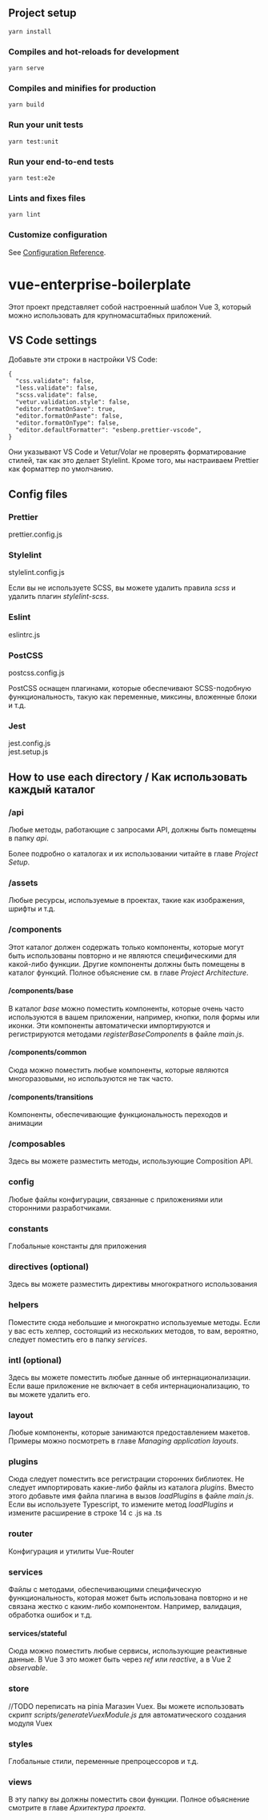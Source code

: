 ## Project setup

```
yarn install
```

### Compiles and hot-reloads for development

```
yarn serve
```

### Compiles and minifies for production

```
yarn build
```

### Run your unit tests

```
yarn test:unit
```

### Run your end-to-end tests

```
yarn test:e2e
```

### Lints and fixes files

```
yarn lint
```

### Customize configuration

See [Configuration Reference](https://cli.vuejs.org/config/).

# vue-enterprise-boilerplate


Этот проект представляет собой настроенный шаблон Vue 3, который можно использовать для крупномасштабных приложений.

## VS Code settings


Добавьте эти строки в настройки VS Code:

```
{
  "css.validate": false,
  "less.validate": false,
  "scss.validate": false,
  "vetur.validation.style": false,
  "editor.formatOnSave": true,
  "editor.formatOnPaste": false,
  "editor.formatOnType": false,
  "editor.defaultFormatter": "esbenp.prettier-vscode",
}
```

Они указывают VS Code и Vetur/Volar не проверять форматирование стилей, так как это делает Stylelint. Кроме того, мы настраиваем Prettier как форматтер по умолчанию.

## Config files

### Prettier

prettier.config.js

### Stylelint

stylelint.config.js

Если вы не используете SCSS, вы можете удалить правила _scss_ и удалить плагин _stylelint-scss_.

### Eslint

eslintrc.js

### PostCSS

postcss.config.js

PostCSS оснащен плагинами, которые обеспечивают SCSS-подобную функциональность, такую как переменные, миксины, вложенные блоки и т.д.

### Jest

jest.config.js \
jest.setup.js

## How to use each directory / Как использовать каждый каталог

### /api

Любые методы, работающие с запросами API, должны быть помещены в папку _api_.

Более подробно о каталогах и их использовании читайте в главе _Project Setup_.

### /assets

Любые ресурсы, используемые в проектах, такие как изображения, шрифты и т.д.

### /components

Этот каталог должен содержать только компоненты, которые могут быть использованы повторно и не являются специфическими для какой-либо функции. Другие компоненты должны быть помещены в каталог функций. Полное объяснение см. в главе  _Project Architecture_.

#### /components/base

В каталог _base_ можно поместить компоненты, которые очень часто используются в вашем приложении, например, кнопки, поля формы или иконки. Эти компоненты автоматически импортируются и регистрируются методами _registerBaseComponents_ в файле _main.js_.

#### /components/common

Сюда можно поместить любые компоненты, которые являются многоразовыми, но используются не так часто.

#### /components/transitions

Компоненты, обеспечивающие функциональность переходов и анимации

### /composables

Здесь вы можете разместить методы, использующие Composition API.

### config

Любые файлы конфигурации, связанные с приложениями или сторонними разработчиками.

### constants

Глобальные константы для приложения

### directives (optional)

Здесь вы можете разместить директивы многократного использования

### helpers

Поместите сюда небольшие и многократно используемые методы. Если у вас есть хелпер, состоящий из нескольких методов, то вам, вероятно, следует поместить его в папку _services_.

### intl (optional)

Здесь вы можете поместить любые данные об интернационализации. Если ваше приложение не включает в себя интернационализацию, то вы можете удалить его.

### layout

Любые компоненты, которые занимаются предоставлением макетов. Примеры можно посмотреть в главе _Managing application layouts_.

### plugins

Сюда следует поместить все регистрации сторонних библиотек. Не следует импортировать какие-либо файлы из каталога _plugins_. Вместо этого добавьте имя файла плагина в вызов _loadPlugins_ в файле _main.js_. Если вы используете Typescript, то измените метод _loadPlugins_ и измените расширение в строке 14 с .js на .ts

### router

Конфигурация и утилиты Vue-Router

### services

Файлы с методами, обеспечивающими специфическую функциональность, которая может быть использована повторно и не связана жестко с каким-либо компонентом. Например, валидация, обработка ошибок и т.д.

#### services/stateful

Сюда можно поместить любые сервисы, использующие реактивные данные. В Vue 3 это может быть через _ref_ или _reactive_, а в Vue 2 _observable_.

### store
//TODO переписать на pinia
Магазин Vuex. Вы можете использовать скрипт _scripts/generateVuexModule.js_ для автоматического создания модуля Vuex

### styles

Глобальные стили, переменные препроцессоров и т.д.

### views

В эту папку вы должны поместить свои функции. Полное объяснение смотрите в главе _Архитектура проекта_.


